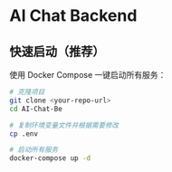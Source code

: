 # AI Chat Backend

## 快速启动（推荐）

使用 Docker Compose 一键启动所有服务：

```bash
# 克隆项目
git clone <your-repo-url>
cd AI-Chat-Be

# 复制环境变量文件并根据需要修改
cp .env

# 启动所有服务
docker-compose up -d
```